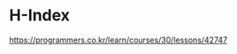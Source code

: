 H-Index
====================================

https://programmers.co.kr/learn/courses/30/lessons/42747